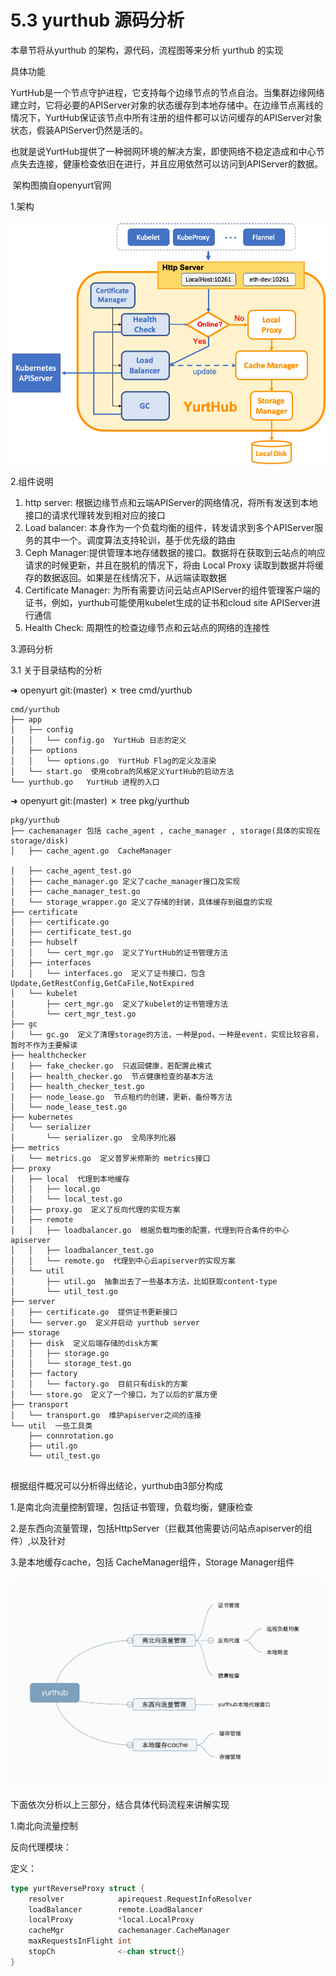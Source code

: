 # 5.3 yurthub 源码分析



本章节将从yurthub 的架构，源代码，流程图等来分析 yurthub 的实现

具体功能

​    YurtHub是一个节点守护进程，它支持每个边缘节点的节点自治。当集群边缘网络建立时，它将必要的APIServer对象的状态缓存到本地存储中。在边缘节点离线的情况下，YurtHub保证该节点中所有注册的组件都可以访问缓存的APIServer对象状态，假装APIServer仍然是活的。

​    也就是说YurtHub提供了一种弱网环境的解决方案，即使网络不稳定造成和中心节点失去连接，健康检查依旧在进行，并且应用依然可以访问到APIServer的数据。

​    架构图摘自openyurt官网

1.架构

<img src="./image/yurthub.png" alt="img" style="zoom:80%;" />



2.组件说明

1. http server: 根据边缘节点和云端APIServer的网络情况，将所有发送到本地接口的请求代理转发到相对应的接口
2. Load balancer: 本身作为一个负载均衡的组件，转发请求到多个APIServer服务的其中一个。调度算法支持轮训，基于优先级的路由
3. Ceph Manager:提供管理本地存储数据的接口。数据将在获取到云站点的响应请求的时候更新，并且在脱机的情况下，将由 Local Proxy 读取到数据并将缓存的数据返回。如果是在线情况下，从远端读取数据
4. Certificate Manager: 为所有需要访问云站点APIServer的组件管理客户端的证书，例如，yurthub可能使用kubelet生成的证书和cloud site APIServer进行通信
5. Health Check: 周期性的检查边缘节点和云站点的网络的连接性



3.源码分析

3.1 关于目录结构的分析

➜  openyurt git:(master) ✗ tree cmd/yurthub 

```
cmd/yurthub
├── app
│   ├── config
│   │   └── config.go  YurtHub 日志的定义
│   ├── options
│   │   └── options.go  YurtHub Flag的定义及渲染
│   └── start.go  使用cobra的风格定义YurtHub的启动方法
└── yurthub.go   YurtHub 进程的入口
```

➜  openyurt git:(master) ✗ tree pkg/yurthub 

```
pkg/yurthub 
├── cachemanager 包括 cache_agent , cache_manager , storage(具体的实现在 storage/disk)
│   ├── cache_agent.go  CacheManager

│   ├── cache_agent_test.go
│   ├── cache_manager.go 定义了cache_manager接口及实现
│   ├── cache_manager_test.go
│   └── storage_wrapper.go 定义了存储的封装，具体缓存到磁盘的实现
├── certificate
│   ├── certificate.go 
│   ├── certificate_test.go
│   ├── hubself
│   │   └── cert_mgr.go  定义了YurtHub的证书管理方法
│   ├── interfaces
│   │   └── interfaces.go  定义了证书接口，包含Update,GetRestConfig,GetCaFile,NotExpired
│   └── kubelet
│       ├── cert_mgr.go  定义了kubelet的证书管理方法
│       └── cert_mgr_test.go
├── gc
│   └── gc.go  定义了清理storage的方法，一种是pod，一种是event，实现比较容易，暂时不作为主要解读
├── healthchecker
│   ├── fake_checker.go  只返回健康，若配置此模式
│   ├── health_checker.go  节点健康检查的基本方法
│   ├── health_checker_test.go
│   ├── node_lease.go  节点租约的创建，更新，备份等方法
│   └── node_lease_test.go
├── kubernetes
│   └── serializer
│       └── serializer.go  全局序列化器
├── metrics
│   └── metrics.go  定义普罗米修斯的 metrics接口
├── proxy
│   ├── local  代理到本地缓存
│   │   ├── local.go
│   │   └── local_test.go
│   ├── proxy.go  定义了反向代理的实现方案
│   ├── remote
│   │   ├── loadbalancer.go  根据负载均衡的配置，代理到符合条件的中心apiserver
│   │   ├── loadbalancer_test.go
│   │   └── remote.go  代理到中心云apiserver的实现方案
│   └── util
│       ├── util.go  抽象出去了一些基本方法，比如获取content-type
│       └── util_test.go
├── server
│   ├── certificate.go  提供证书更新接口
│   └── server.go  定义并启动 yurthub server
├── storage
│   ├── disk  定义后端存储的disk方案
│   │   ├── storage.go
│   │   └── storage_test.go
│   ├── factory
│   │   └── factory.go  目前只有disk的方案
│   └── store.go  定义了一个接口，为了以后的扩展方便
├── transport
│   └── transport.go  维护apiserver之间的连接
└── util  一些工具类
    ├── connrotation.go
    ├── util.go
    └── util_test.go


```

根据组件概况可以分析得出结论，yurthub由3部分构成

1.是南北向流量控制管理，包括证书管理，负载均衡，健康检查

2.是东西向流量管理，包括HttpServer（拦截其他需要访问站点apiserver的组件）,以及针对

3.是本地缓存cache，包括 CacheManager组件，Storage Manager组件

![yurthub-sub](./image/yurthub-subs.png)

下面依次分析以上三部分，结合具体代码流程来讲解实现

1.南北向流量控制

反向代理模块：



定义：

```go
type yurtReverseProxy struct {
	resolver            apirequest.RequestInfoResolver
	loadBalancer        remote.LoadBalancer
	localProxy          *local.LocalProxy
	cacheMgr            cachemanager.CacheManager
	maxRequestsInFlight int
	stopCh              <-chan struct{}
}

```

